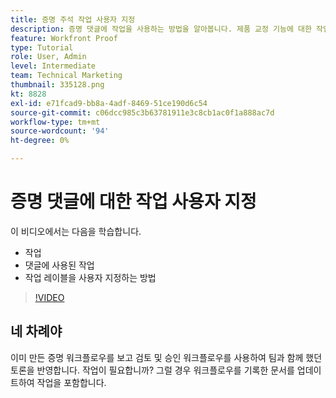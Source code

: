 ```yaml
---
title: 증명 주석 작업 사용자 지정
description: 증명 댓글에 작업을 사용하는 방법을 알아봅니다. 제품 교정 기능에 대한 작업 레이블을 설정하고 사용자 지정하는 방법을 알아봅니다.
feature: Workfront Proof
type: Tutorial
role: User, Admin
level: Intermediate
team: Technical Marketing
thumbnail: 335128.png
kt: 8828
exl-id: e71fcad9-bb8a-4adf-8469-51ce190d6c54
source-git-commit: c06dcc985c3b63781911e3c8cb1ac0f1a888ac7d
workflow-type: tm+mt
source-wordcount: '94'
ht-degree: 0%

---
```


# 증명 댓글에 대한 작업 사용자 지정

이 비디오에서는 다음을 학습합니다.

* 작업
* 댓글에 사용된 작업
* 작업 레이블을 사용자 지정하는 방법

>[!VIDEO](https://video.tv.adobe.com/v/335128/?quality=12)

## 네 차례야

이미 만든 증명 워크플로우를 보고 검토 및 승인 워크플로우를 사용하여 팀과 함께 했던 토론을 반영합니다. 작업이 필요합니까? 그럴 경우 워크플로우를 기록한 문서를 업데이트하여 작업을 포함합니다.


